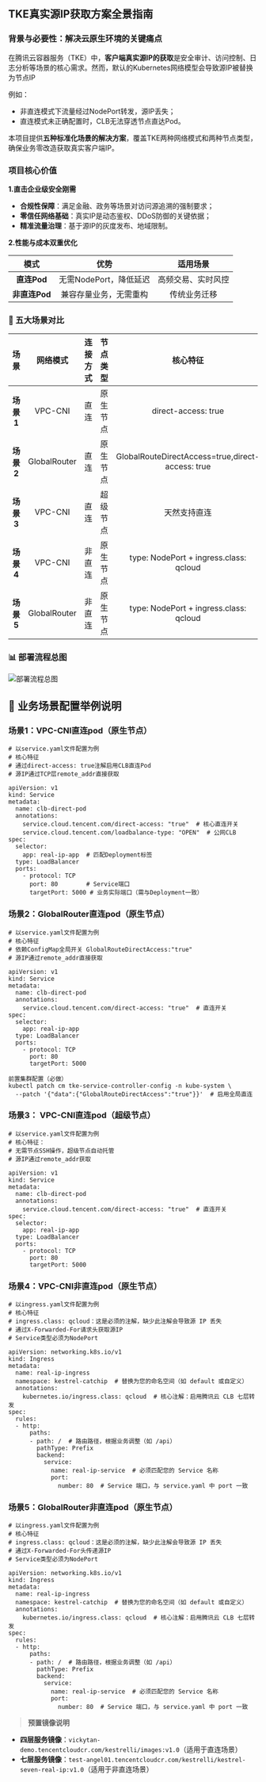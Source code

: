 
## TKE真实源IP获取方案全景指南

### **背景与必要性：解决云原生环境的关键痛点**​

在腾讯云容器服务（TKE）中，​**客户端真实源IP的获取**是安全审计、访问控制、日志分析等场景的核心需求。然而，默认的Kubernetes网络模型会导致源IP被替换为节点IP

例如：
- 非直连模式下流量经过NodePort转发，源IP丢失；
- 直连模式未正确配置时，CLB无法穿透节点直达Pod。

本项目提供**五种标准化场景的解决方案**，覆盖TKE两种网络模式和两种节点类型，确保业务零改造获取真实客户端IP。

### **项目核心价值**

​**1.直击企业级安全刚需**

- ​**合规性保障**​：满足金融、政务等场景对访问源追溯的强制要求；
- ​**零信任网络基础**​：真实IP是动态鉴权、DDoS防御的关键依据；
- ​**精准流量治理**​：基于源IP的灰度发布、地域限制。

​**2.性能与成本双重优化**​

|**模式**​|​**优势**​|​**适用场景**​|
|:-:|:-:|:-:|
|​**直连Pod**​|无需NodePort，降低延迟|高频交易、实时风控|
|​**非直连Pod**​|兼容存量业务，无需重构|传统业务迁移|



### 🧩 五大场景对比


|**场景**|**网络模式**|**连接方式**|**节点类型**|**核心特征**|
|:-:|:-:|:-:|:-:|:-:|
|**场景1**|VPC-CNI|直连|原生节点|direct-access: true |
|**场景2**|GlobalRouter|直连|原生节点|GlobalRouteDirectAccess=true,direct-access: true|
|**场景3**|VPC-CNI|直连|超级节点|天然支持直连|
|**场景4**|VPC-CNI|非直连|原生节点|type: NodePort + ingress.class: qcloud |
|**场景5**|GlobalRouter|非直连|原生节点|type: NodePort + ingress.class: qcloud |

### 📊 部署流程总图
![部署流程总图](部署流程总图.png)

## 🔧 业务场景配置举例说明

### 场景1：VPC-CNI直连pod（原生节点）​​
```
# 以service.yaml文件配置为例
# 核心特征​
# 通过direct-access: true注解启用CLB直连Pod
# 源IP通过TCP层remote_addr直接获取

apiVersion: v1
kind: Service
metadata:
  name: clb-direct-pod
  annotations:
    service.cloud.tencent.com/direct-access: "true"  # 核心直连开关
    service.cloud.tencent.com/loadbalance-type: "OPEN"  # 公网CLB
spec:
  selector:
    app: real-ip-app  # 匹配Deployment标签
  type: LoadBalancer
  ports:
    - protocol: TCP
      port: 80        # Service端口
      targetPort: 5000 # 业务实际端口（需与Deployment一致）
```



### 场景2：GlobalRouter直连pod（原生节点）​​

```
# 以service.yaml文件配置为例
# 核心特征
# 依赖ConfigMap全局开关 GlobalRouteDirectAccess:"true"
# 源IP通过remote_addr直接获取

apiVersion: v1
kind: Service
metadata:
  name: clb-direct-pod
  annotations:
    service.cloud.tencent.com/direct-access: "true"  # 直连开关
spec:
  selector:
    app: real-ip-app
  type: LoadBalancer
  ports:
    - protocol: TCP
      port: 80
      targetPort: 5000
```
```
前置集群配置（必做）
kubectl patch cm tke-service-controller-config -n kube-system \
  --patch '{"data":{"GlobalRouteDirectAccess":"true"}}'  # 启用全局直连
```



### 场景3： VPC-CNI直连pod（超级节点）

```
# 以service.yaml文件配置为例
# 核心特征：​​
# ​无需节点SSH操作，超级节点自动托管
# 源IP通过remote_addr获取

apiVersion: v1
kind: Service
metadata:
  name: clb-direct-pod
  annotations:
    service.cloud.tencent.com/direct-access: "true"  # 直连开关
spec:
  selector:
    app: real-ip-app
  type: LoadBalancer
  ports:
    - protocol: TCP
      port: 80
      targetPort: 5000
```



### 场景4：VPC-CNI非直连pod（原生节点）​​
```
# 以ingress.yaml文件配置为例
# 核心特征
# ingress.class: qcloud​：这是必须的注解，缺少此注解会导致源 IP 丢失
# 通过X-Forwarded-For请求头获取源IP
# Service类型必须为NodePort

apiVersion: networking.k8s.io/v1
kind: Ingress
metadata:
  name: real-ip-ingress
  namespace: kestrel-catchip  # 替换为您的命名空间（如 default 或自定义）
  annotations:
    kubernetes.io/ingress.class: qcloud  # 核心注解：启用腾讯云 CLB 七层转发
spec:
  rules:
  - http:
      paths:
      - path: /  # 路由路径，根据业务调整（如 /api）
        pathType: Prefix
        backend:
          service:
            name: real-ip-service  # 必须匹配您的 Service 名称
            port:
              number: 80  # Service 端口，与 service.yaml 中 port 一致
```




### 场景5：GlobalRouter非直连pod（原生节点）

```
# 以ingress.yaml文件配置为例
# 核心特征​​
# ingress.class: qcloud​：这是必须的注解，缺少此注解会导致源 IP 丢失
# 通过X-Forwarded-For头传递源IP
# Service类型必须为NodePort

apiVersion: networking.k8s.io/v1
kind: Ingress
metadata:
  name: real-ip-ingress
  namespace: kestrel-catchip  # 替换为您的命名空间（如 default 或自定义）
  annotations:
    kubernetes.io/ingress.class: qcloud  # 核心注解：启用腾讯云 CLB 七层转发
spec:
  rules:
  - http:
      paths:
      - path: /  # 路由路径，根据业务调整（如 /api）
        pathType: Prefix
        backend:
          service:
            name: real-ip-service  # 必须匹配您的 Service 名称
            port:
              number: 80  # Service 端口，与 service.yaml 中 port 一致
```


>​**预置镜像说明**​
- ​**四层服务镜像**​：`vickytan-demo.tencentcloudcr.com/kestrelli/images:v1.0`（适用于直连场景）
- ​**七层服务镜像**​：`test-angel01.tencentcloudcr.com/kestrelli/kestrel-seven-real-ip:v1.0`（适用于非直连场景）
